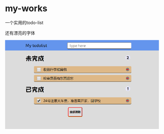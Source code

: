 # my-works
一个实用的todo-list

还有漂亮的字体

![Image text](https://github.com/zhangGuo-CN/my-works/blob/master/todolist-prime%20(1).png)
